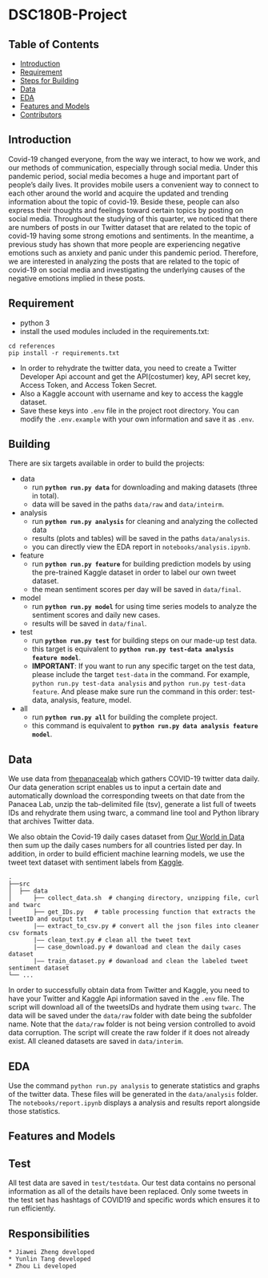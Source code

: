 # DSC180B-Project

## Table of Contents

- [Introduction](#introduction)
- [Requirement](#requirement)
- [Steps for Building](#building)
- [Data](#data)
- [EDA](#EDA)
- [Features and Models](#features_and_models)
- [Contributors](#responsibilities)


## Introduction

Covid-19 changed everyone, from the way we interact, to how we work, and our methods of communication, especially through social media. Under this pandemic period, social media becomes a huge and important part of people’s daily lives. It provides mobile users a convenient way to connect to each other around the world and acquire the updated and trending information about the topic of covid-19. Beside these, people can also express their thoughts and feelings toward certain topics by posting on social media. Throughout the studying of this quarter, we noticed that there are numbers of posts in our Twitter dataset that are related to the topic of covid-19 having some strong emotions and sentiments. In the meantime, a previous study has shown that more people are experiencing negative emotions such as anxiety and panic under this pandemic period. Therefore, we are interested in analyzing the posts that are related to the topic of covid-19 on social media and investigating the underlying causes of the negative emotions implied in these posts.


## Requirement

- python 3
- install the used modules included in the requirements.txt:
```
cd references
pip install -r requirements.txt
```
- In order to rehydrate the twitter data, you need to create a Twitter Developer Api account and get the API(costumer) key, API secret key, Access Token, and Access Token Secret.
- Also a Kaggle account with username and key to access the kaggle dataset.
- Save these keys into `.env` file in the project root directory. You can modify the `.env.example` with your own information and save it as `.env`.


## Building

There are six targets available in order to build the projects:
* data
    - run **`python run.py data`** for downloading and making datasets (three in total).
    - data will be saved in the paths `data/raw` and `data/inteirm`.
* analysis
    - run **`python run.py analysis`** for cleaning and analyzing the collected data
    - results (plots and tables) will be saved in the paths `data/analysis`.
    - you can directly view the EDA report in `notebooks/analysis.ipynb`.
* feature
    - run **`python run.py feature`** for building prediction models by using the pre-trained Kaggle dataset in order to label our own tweet dataset.
    - the mean sentiment scores per day will be saved in `data/final`.
* model
    - run **`python run.py model`** for using time series models to analyze the sentiment scores and daily new cases.
    - results will be saved in `data/final`.
* test
    - run **`python run.py test`** for building steps on our made-up test data.
    - this target is equivalent to **`python run.py test-data analysis feature model`**.
    - **IMPORTANT**: If you want to run any specific target on the test data, please include the target `test-data` in the command. For example, `python run.py test-data analysis` and `python run.py test-data feature`. And please make sure run the command in this order: test-data, analysis, feature, model.
* all
    - run **`python run.py all`** for building the complete project.
    - this command is equivalent to **`python run.py data analysis feature model`**.


## Data

We use data from [thepanacealab](https://github.com/thepanacealab) which gathers COVID-19 twitter data daily. Our data generation script enables us to input a certain date and automatically download the corresponding tweets on that date from the Panacea Lab, unzip the tab-delimited file (tsv), generate a list full of tweets IDs and rehydrate them using twarc, a command line tool and Python library that archives Twitter data.

We also obtain the Covid-19 daily cases dataset from [Our World in Data](https://github.com/owid/covid-19-data/tree/master/public/data) then sum up the daily cases numbers for all countries listed per day. In addition, in order to build efficient machine learning models, we use the tweet text dataset with sentiment labels from [Kaggle](https://www.kaggle.com/kazanova/sentiment140).

```
.
├──src
│  ├── data              
│      ├── collect_data.sh  # changing directory, unzipping file, curl and twarc
│      ├── get_IDs.py   # table processing function that extracts the tweetID and output txt
       |—— extract_to_csv.py # convert all the json files into cleaner csv formats
       |—— clean_text.py # clean all the tweet text
       |—— case_download.py # dowanload and clean the daily cases dataset 
       |—— train_dataset.py # dowanload and clean the labeled tweet sentiment dataset
└── ...
```

In order to successfully obtain data from Twitter and Kaggle, you need to have your Twitter and Kaggle Api information saved in the `.env` file. The script will download all of the tweetsIDs and hydrate them using `twarc`. The data will be saved under the `data/raw` folder with date being the subfolder name. Note that the `data/raw` folder is not being version controlled to avoid data corruption. The script will create the raw folder if it does not already exist. All cleaned datasets are saved in `data/interim`.


## EDA

Use the command `python run.py analysis` to generate statistics and graphs of the twitter data. These files will be generated in the `data/analysis` folder. The `notebooks/report.ipynb` displays a analysis and results report alongside those statistics.


## Features and Models


## Test

All test data are saved in `test/testdata`. Our test data contains no personal information as all of the details have been replaced. Only some tweets in the test set has hashtags of COVID19 and specific words which ensures it to run efficiently.


## Responsibilities
```
* Jiawei Zheng developed
* Yunlin Tang developed
* Zhou Li developed
```
